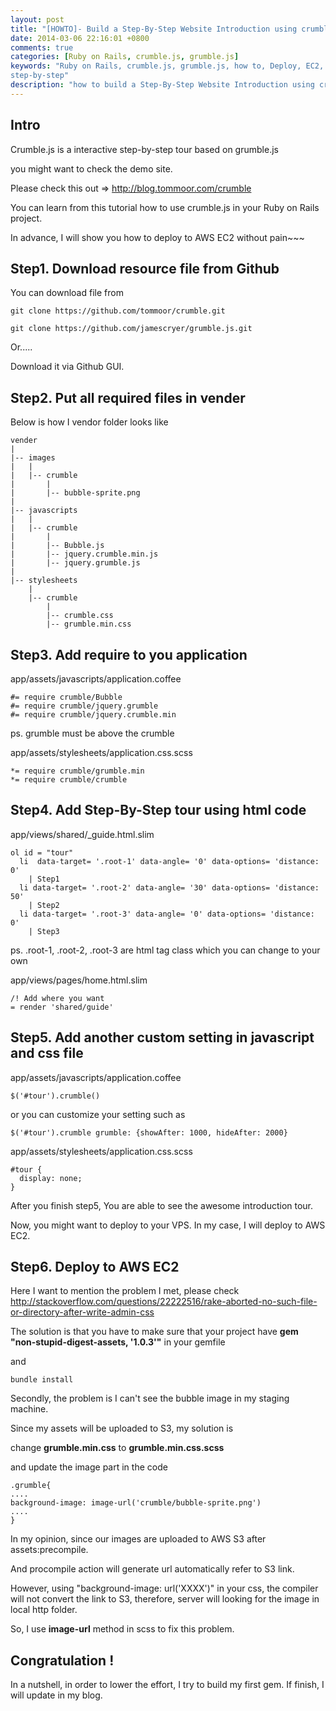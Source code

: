 ```yaml
---
layout: post
title: "[HOWTO]- Build a Step-By-Step Website Introduction using crumble.js instead of intro.js"
date: 2014-03-06 22:16:01 +0800
comments: true
categories: [Ruby on Rails, crumble.js, grumble.js]
keywords: "Ruby on Rails, crumble.js, grumble.js, how to, Deploy, EC2,
step-by-step"
description: "how to build a Step-By-Step Website Introduction using crumble.js instead of intro.js then deploy to EC2"
---
```


## Intro

Crumble.js is a interactive step-by-step tour based on grumble.js 

you might want to check the demo site. 

Please check this out => <http://blog.tommoor.com/crumble>

You can learn from this tutorial how to use crumble.js in your Ruby on
Rails project.

In advance, I will show you how to deploy to AWS EC2 without pain~~~

<!--more-->

## Step1. Download resource file from Github 

You can download file from 

    git clone https://github.com/tommoor/crumble.git 

    git clone https://github.com/jamescryer/grumble.js.git

Or.....

Download it via Github GUI.

## Step2. Put all required files in vender

Below is how I vendor folder looks like

    vender
    |
    |-- images
    |   |
    |   |-- crumble
    |       |
    |       |-- bubble-sprite.png
    |
    |-- javascripts
    |   |
    |   |-- crumble
    |       |
    |       |-- Bubble.js
    |       |-- jquery.crumble.min.js
    |       |-- jquery.grumble.js
    |
    |-- stylesheets
        |
        |-- crumble
            |
            |-- crumble.css
            |-- grumble.min.css


## Step3. Add require to you application

app/assets/javascripts/application.coffee

    #= require crumble/Bubble
    #= require crumble/jquery.grumble
    #= require crumble/jquery.crumble.min

ps. grumble must be above the crumble 


app/assets/stylesheets/application.css.scss

    *= require crumble/grumble.min
    *= require crumble/crumble

## Step4. Add Step-By-Step tour using html code 

app/views/shared/_guide.html.slim

    ol id = "tour"
      li  data-target= '.root-1' data-angle= '0' data-options= 'distance: 0'
        | Step1
      li data-target= '.root-2' data-angle= '30' data-options= 'distance: 50'
        | Step2
      li data-target= '.root-3' data-angle= '0' data-options= 'distance: 0'
        | Step3

ps. .root-1, .root-2, .root-3  are html tag class which you can change
to your own 

app/views/pages/home.html.slim

    /! Add where you want
    = render 'shared/guide'


## Step5. Add another custom setting in javascript and css file

app/assets/javascripts/application.coffee

    $('#tour').crumble()

or you can customize your setting such as 

    $('#tour').crumble grumble: {showAfter: 1000, hideAfter: 2000}

app/assets/stylesheets/application.css.scss

    #tour {
      display: none;
    }


After you finish step5, You are able to see the awesome introduction
tour.

Now, you might want to deploy to your VPS. In my case, I will deploy to
AWS EC2.

## Step6. Deploy to AWS EC2

Here I want to mention the problem I met, please check
<http://stackoverflow.com/questions/22222516/rake-aborted-no-such-file-or-directory-after-write-admin-css>

The solution is that you have to make sure that your project have **gem
"non-stupid-digest-assets, '1.0.3'"** in your gemfile

and 

    bundle install

Secondly, the problem is I can't see the bubble image in my staging
machine. 

Since my assets will be uploaded to S3, my solution is 

change **grumble.min.css** to **grumble.min.css.scss**

and update the image part in the code 

    .grumble{
    ....
    background-image: image-url('crumble/bubble-sprite.png') 
    ....
    }

In my opinion, since our images are uploaded to AWS S3 after
assets:precompile. 

And procompile action will generate url automatically refer to S3 link. 

However, using "background-image: url('XXXX')" in your css, the compiler
will not convert the link to S3, therefore, server will looking for the
image in local http folder.

So, I use **image-url** method in scss to fix this problem. 

## Congratulation ! 


In a nutshell, in order to lower the effort, I try to build my first
gem. If finish, I will update in my blog.
